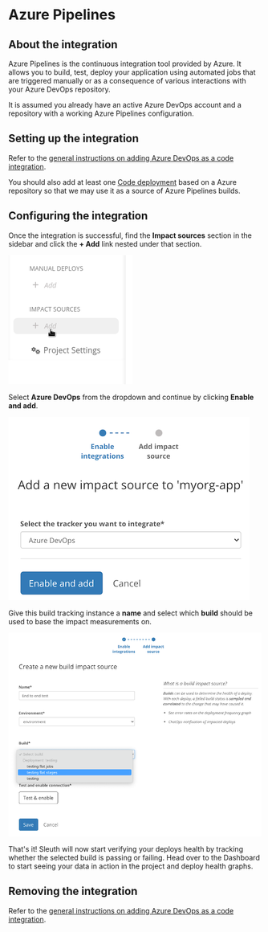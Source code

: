 # Azure Pipelines

## About the integration

Azure Pipelines is the continuous integration tool provided by Azure. It allows you to build, test, deploy your application using automated jobs that are triggered manually or as a consequence of various interactions with your Azure DevOps repository.

It is assumed you already have an active Azure DevOps account and a repository with a working Azure Pipelines configuration.

## Setting up the integration

Refer to the [general instructions on adding Azure DevOps as a code integration](../../code-deployment/azure-devops.md).

You should also add at least one [Code deployment](../../../modeling-your-deployments/code-deployments/) based on a Azure repository so that we may use it as a source of Azure Pipelines builds.

## Configuring the integration

Once the integration is successful, find the **Impact sources** section in the sidebar and click the **+ Add** link nested under that section.

![](../../../.gitbook/assets/impact-sidebar.png)

Select **Azure DevOps** from the dropdown and continue by clicking **Enable and add**.

![](../../../.gitbook/assets/azure-devops-impact-build-provider.png)

Give this build tracking instance a **name** and select which **build** should be used to base the impact measurements on.

![](../../../.gitbook/assets/azure-impact-form.png)

That's it! Sleuth will now start verifying your deploys health by tracking whether the selected build is passing or failing. Head over to the Dashboard to start seeing your data in action in the project and deploy health graphs.

## Removing the integration

Refer to the [general instructions on adding Azure DevOps as a code integration](../../code-deployment/azure-devops.md).
